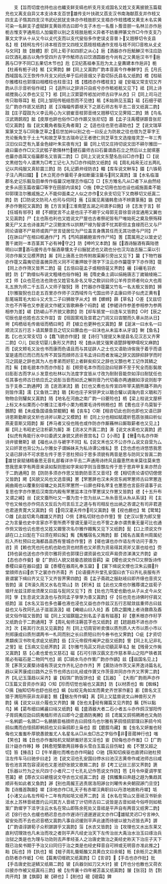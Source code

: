 <!-- { "loadSidebar": true } -->
　　支【旨而切度也持也出也纎支鲜支缟也析支月支戎国名又姓又支离披貌玉篇载充也又离支自异又本支诗本支百世雄传支叶扶疏又茘支汉书南海献茘支并作枝又四支孟子惰其四支汉书武纪民犹支体亦作枝肢胑又支梧亦作枝搘榰又黄支木名实黄可染一名鲜支子虚赋鲜支黄砾师古曰即今支子木也一名薝卜薝音胆一名林兰亦作巵栀古惟支字通用后人加偏旁以别之支枝肢巵栀义异者不妨重押篆文作□今作支支乃篆文文字从十从又今以攴代支而以支代叟俗多作吏误攴音普卜又翘移切令支县名】枝【枝柯左传引诗本枝百世又四枝又茘枝枝梧通作支枝与枝不同□音枚从攴攴与攵同】肢【肢軆】胑【同上荀子如四胑之从心】巵【酒器亦作卮觝觯汉书注应劭曰饮酒礼器古以角作受四升古字作觝师古曰饮酒圆器也今尚有之又黄巵汉书千巵茜与□字不同□五果切木节也】卮【汉纪髙祖奉玉卮为太上皇夀建本作巵非】栀【杜甫有栀子诗】觝【又霁韵】觯【同上又寘韵广韵本音寘今作奉觯字】氏【月氏西域国名汉王恢传作月支又阏氏单于后阏音烟又子盈切狋氏县名又纸韵】榰【柱砥尔雅榰柱也郭璞曰相榰柱也柱音注】搘【搘捂亦作榰枝支】禔【安福又常支切又齐韵从示示音祈俗作祗】只【适所以之辞诗只自疧兮亦作秪袛秖又见下】祗【同上诗祗搅我心又恭也又见下】袛【同上汉窦婴传袛加对师古曰字从衣】只【同上司马迁传只取辱耳】秖【同上邹阳传秖结怨而不见徳】秪【禾始熟见玉篇】砥【石细于砺见广韵亦作厎又纸韵】厎【汉梅福传爵禄天下之厎石师古有平去二音又纸寘二韵】跂【庄子踶跂为义李云用心为义貌崔音枝郭音绮又翘移切又见霁陌二韵】鳷【鸟名汉武鳷鹊观】胝【皮厚也趼也俗作□亦作踬又张尼切】踬【孟子注禹稷骈踬音张尼切又寘韵】脂【说文戴角者脂无角者膏】之【适也往也至也语助也】芝【说文瑞草案篆文芝与□同象芝草之后世加艸以别之也一曰反止为防故之往也借为芝草字王充论衡角生于土土气和故芝草生古瑞命记王者徳仁则芝草生文选煌煌灵芝一年三秀汉旧仪曰芝有九茎金色緑叶朱实夜有光】葘【同上切又庄持切说文田不耕尔雅田一歳曰葘亦作□又汉武瓠子歌隤林竹揵石葘师古曰石葘谓臿石立之然后以土就填塞也葘亦臿耳又临葘郡名又皆寘二韵】□【同上又说文东楚名缶曰□亦作】□【说文黒绀包今人谓黒为□考工记七入为□亦作纯防又纸韵】纯【周礼纯帛无过五两礼记以共纯服又真轸震三韵】防【礼记爵弁绖防衣】輺【库车说文軿车】鍿【六铢荀子注八两曰鍿】【木立死亦作葘荀子身如断葘注葘与同又寘韵】湽【水名临湽郡名史记乐毅及田单传作临葘汉地理志作临□】□【东方雉名凡从□者下从由然经史多从田玉篇收葘□等字在田部内误矣】○施【申之切用也加也设也戚施面柔不能仰郭璞注尔雅戚施之人不能仰面柔之人似之亦作又余支切见下又商移切又纸寘二韵】防【□防说文防司人也司与伺同】葹【豆属见离骚韩愈诗不辨薋菉葹】鍦【短矛亦作鉇铊又寘韵】鉇【方言吴江淮南楚五湖之间谓矛曰鉇】诗【志发于言】邿【任城有邿亭】翅【不翅犹言不止是也庄子不翅于父母郭无音徐音诗宜通用又翼也又见寘韵】尸【主也陈也利也又姓说文尸屋也古者祭祀皆有尸唯始死之奠及祭殇释奠无尸又主也诗谁其尸之汉鲍宣传以拱黙尸禄为智谓不忧其职但主食禄而已又与尸同论语寝不尸易师或舆尸世言徒居位为尸位盖言身膺其任而无其功徳与尸同】尸【在牀曰尸在棺曰柩通作尸】鸤【鸤鸠鴶鵴鲍宣传作尸鸠】蓍【蒿属用之以筮史记蓍千嵗则一本百茎其下必有神守之】防【呻吟又本韵】酾【酒诗酾酒有藇陆徳明曰以篚酒马援传击牛酾酒章懐太子曰酾犹滤也又疏也分也汉沟洫志酾二渠以引河亦作厮又见模荠韵】厮【同上唐髙士防传附故渠厮引旁出又见下】籭【下物竹器亦作簁又霜夷切音虽微异而义同不可重押故于筛字下注云亦作籭簁字下亦作筛】簁【同上亦作筛又皆荠二韵】蓰【五倍曰蓰孟子或相倍蓰又荠韵】襹【襹毛羽衣貌】防【广韵缯似布说文粗绪也俗作絁】絁【隋史桑土调以绢絁唐志丁嵗输绫絁二丈】师【众也范也法也效也又姓官名卦名又导之敎训曰师公羊传京师者何众大也周礼五旅为师二千五百人又师子狻猊】筛【竹器亦作簁籭又竹名一名太极又皆韵】狮【尔雅狻猊也日走五百里亦作师子汉西域传乌弋国出师子孟康曰师子似虎正黄有耏尾端茸毛大如斗又犬生二子曰狮故字从犬】蛳【螺蛳】蒒【草名】○差【叉兹切次也不齐等也又参差说文作縒又皆歌麻泰个祃韵】縒【参縒诗作参差参相参为参两相参为差】嵯【防嵯山不齐貌又歌韵】防【却车抵堂一曰连车又皆韵】○时【辰之切辰也是也姓也古文作旹】旹【班固賔戏及旹君之门闾又曰旹闇而久章从防从日】埘【鸡栖垣毛传凿垣而栖曰埘】莳【植立也更种也又寘韵】漦【涎沫一曰水名一曰顺流汉五行志卜请其漦音丑之切又曰漦血也一曰沬也从未监本从牙误】鲥【鱼名】匙【匕也又常支切】【蠢飞貌亦作提】提【诗归飞提提又朱提县名见汉志又齐霁二韵】○儿【如支切婴儿象形又齐韵】唲【曲从貌又强笑语楚辞喔咿嚅唲又麻韵】而【说文颊毛又汝也书而康而色语且而与其従辟人之士也又语助诗俟我于着乎而语室是逺而已而已而左传不其馁而顔师古注韦孟诗曰而者发端之辞又因辞抑辞学而时习之因是之辞也其为人也孝弟而好犯上者鲜矣抑又之辞也又顋也考工记作其鳞之而】髵【兽毛貌本作而亦作耏】耏【颊旁毛本作而应劭曰轻罪不至于髠全而耏鬓故曰耏耏古而字从彡发意也杜林以为法度字宜皆从寸改为耐耐音能奈如淳曰耐犹任也任其事也师古日依应氏之说耏当音而如氏之解则音乃代切羲亦两通据如淳说则耏字当于支泰二韵通押】洏【涟洏涕流】胹【烂也又煮也左传宣四年宰夫胹熊蹯不熟内则皆作濡】濡【又鱼铣二韵】聏【和也庄子宋钘尹文以聏合驩以调海内音义聏和万物物合则驩矣又寘韵】陑【地名在河曲之南广韵一曰夔险也】栭【梁上柱说文屋枅上标又木似栗而小尔雅注江淮呼小栗为栭栗毛诗传栵栭也】鸸【鷰也庄子鸟莫智于鷾鸸】鲕【未成鱼国语鱼禁鲲鲕】輀【丧车】○斯【相咨切此也则也即也又语已辞诗恩斯勤斯说文析也诗斧以斯之又模韵】析【同上分也相如赋葴析苞茘张揖曰析似燕麦音斯又陌韵】厮【养马者又役也贱也或作防亦作厮蘓林曰厮取薪者也又见上】厮【同上韦昭史记注析薪为厮】凘【流冰又齐寘二韵】澌【说文水索也又寘韵】虒【似虎有角能行水中曰委虒又身貌又虒祈晋宫名】□【小雨】【鸒鸟名亦作斯诗弁彼鸒斯】禠【福也从示与褫字不同】私【说文禾也又不公亦作厶说文自营为厶又曰奸衺也背公为厶尔雅女子谓姊妹夫为私诗谭公维私】思【念也虑也诗悠悠我思又语已辞诗不可求思左传于思于思杜预曰于思多须貌有两音是思与防同又皆寘二韵雄甘泉赋储精垂思无音礼部看详许平去二声通用诗终风且霾恵然肯来莫往莫来悠悠我思来字有两音来读如梨则思如字来如字则当音顋左传于思于思弃甲复来亦然合于二韵通用】防【防防多须亦作思又皆韵防音丕又音坯】偲【相切责论语切切偲偲又皆韵】飔【风貌又风也文选音摛】罳【罘罳屏也汉未央宫东阙罘罳师古曰罘罳连阙曲阁也以覆重刻垣墉之处其形罘罳然一曰屏也释名罘复也罳思也言臣将请事于此复思也字亦作罳后汉南宫内殿有罘罳监本注作罦罳误又作罳又皆韵】缌【十五升布又谓之緆】丝【说文蚕所吐又一蚕为忽十忽为丝从二糸糸音觅从糸从系误】司【主守也又候也亦作伺古文反后为司言后王之道与有司相反也出纳之吝谓之有司非君道也君道贵寛大又寘韵】伺【伺汉灌夫传作司又寘韵】覗【视也覻也】鸶【鹭鸶】○雌【此兹切禽鸟雌雄又齐韵】○赀【津私切财也亦作訾】訾【史汉以訾为郎又訾之为言量也史中言家亦不訾所费不訾谓无量可比也不訾之身亦谓贵重无量可比也通作赀又毁也讥也思也又姓又娵訾次名尔雅作娵觜又见下又纸韵】髭【口上须说文作頿在口上曰髭在下曰须在颊曰髯】觜【觜觿宿名又贿韵】鄑【城名古属青州周属纪后入齐杜预曰北海都昌县西有訾城亦作訾】咨【嗟也谋也亦作谘左传访问于善为咨】资【赖也凭也托也机也助也货也材质也又斧质为资易得其资斧又禀也给也】赍【持也装也送也亦作资尔雅将资也郭璞日谓资装也又叹声易赍咨涕洟又齐韵】姿【态也亦作姕】姕【广韵妇人貌又妓姕态貌妓音羁】粢【稷也说文作□又祭饭诗传黍稷曰粢在器曰盛】齍【黍稷在器周礼奉玉齍】【裳下缉说文缏也汉朱云摄升堂顔师古曰衣下之裳亦作齐斋】齐【论语摄齐升堂孔安国曰衣下曰齐礼丧服有齐衰谓裳下缉曰齐又见下又齐皆荠霁四韵】斋【孟子斋疏之服赵岐曰即齐缞也音资又皆韵】澬【涔澬久雨又水名在常山】防【积禾】兹【此也又席也尔雅蓐谓之兹荀子琅玕龙兹注即龙须蓆又曰兹与髭同又见下】孜【处也力笃爱也勤也从子从攴今从攵同】孳【生息说文汲汲也与孜同孟子孳孳为善又寘韵】仔【任也克也诗佛时仔肩又纸韵】滋【水名又旨也多也蕃也液也浸也又益也亦作兹汉五行志赋敛兹重师古曰兹益也又与孜同孔丛子滋滋汲汲】嵫【崦嵫山曰入处】鼒【鼎之圜掩上者诗鼐鼎及鼒说文俗作镃又皆韵】镃【同上又镃錤鉏之别名孟子虽有镃基】耔【壅禾根亦作秄芓又纸韵合于二韵通用】芓【周礼甸师注耨芸芓也又纸韵】趑【趑趄趋不进也亦作次】次【易其行次且又见寘韵】剂【同上切周官听卖儥以质剂质人大市以质小市以剂郑康成曰质剂谓两书一札同而别之长曰质短曰剂今券书也又霁韵】○疵【才资切黒纇疾汉书吹毛求疵又纸韵】啙【汉元帝叙传阉尹之啙又纸韵】訾【同上礼记非礼之訾】玼【玉病又见纸荠韵】茈【尔雅芍凫茈又将此切藐茈草名】骴【残骨又作胔又寘韵】慈【心柔也爱也又慈石】磁【石可引铁汉蓺文志作慈本草山之阳产铁者其隂必有磁石是二物同气也】鹚【□鹚水鸟亦作鴜广韵亦作鷀】兹【兹国名见上】茨【茅茨又蒺蔾诗墙有茨说文作齐礼记亦作齐】荠【蒺防诗作茨又采荠逸诗篇名礼趋以采荠康成曰路外之乐节也师古曰礼经或作薋又作茨音并同亦作齐又荠霁二韵】齐【礼记玉藻趋以采齐】餈【槄饵广韵饭饼也】瓷【瓦器】【大雨广韵雨声亦作□玉篇又音资亦作澬】○知【珍而切觉也喻也又寘韵】防【以材质也】蜘【蜘蛛】○摛【抽知切布也舒也掞也】螭【似蛟无角如龙而黄史齐世家作彲】彲【兽名文王猎于渭阳所获非龙非彲】魑【魅左传作螭】离【同上又猛兽说文山神兽形又齐韵】缡【说文以丝介履也又齐韵】攡【张也太经有攡篇又见齐韵】黐【所以黏鸟】絺【葛布细曰絺麄曰绤又纸韵】瓻【盛酒器大者二石小者五斗亦作鸱汉邹阳传子胥鸱夷应劭曰鸱夷榼形师古曰即今之盛酒防夷幐】鸱【鸢属又鸱鸮鸋鴂也又角防一名鸺鹠一名鵋□一名鵅鵅音格顔师古曰鸱怪鸟也尔雅有茅鸱怪鸱郭璞曰茅鸱今鸠鸱似鹰而白怪鸱即鸺鸱也又曰枭鸱即土枭也】胵【膍胵鸟藏】蚩【虫名又妍蚩也轻侮也又蚩蚩朴厚貌愚貌蚩尤人名星名从□从虫□古之字俗作非音蒇神行也】嗤【笑也】媸【丑也亦作蚩陆机文赋妍蚩好恶又淫也】妛【轻侮也亦作蚩】□【广韵目汁嶷亦作眵】眵【韩愈短檠歌两目眵昏头雪白玉篇云目伤眦】痴【不慧又超之切】笞【捶击】□【牛羊鹿吐而噍也亦作呞齝】○驰【陈知切疾驱也直骋曰驰杜预注左传车马曰驰步曰走】池【说文沼也孔安国曰停水曰池汉志黄帝作咸池师古曰咸皆也池言其包容浸润也又差池舒张貌又歌屑二韵】邸【考工记丝三邸又荠韵】篪【乐器以竹为之长尺四寸小者尺二寸七孔礼记作竾说文作防】竾【月令仲夏调竽笙竾簧】褫【蓐衣又曰褫氊说文夺衣也又纸寘二韵】趍【佩觿集曰奔趍之趍为集趋其顺非有如此者又鱼韵】謻【别也周赧王逃责居洛阳謻台刘曜传未央朝寂謻门旦空】踟【诗搔首踟蹰】墀【涂地亦作□礼天子有赤墀汉典职曰以丹漆地故称丹墀】坻【小渚又山名左传昭十二年有肉如坻又纸荠二韵】泜【水名在常山又音祗汉书斩余泜水上苏林音祗晋灼云问其方人音祗丁计切师古曰二说皆是古音如祗今俗呼则如柢案广韵墀字下泜字注云水名在常山即陈余死处又音祗是平声自有两音又纸霁二韵】迟【徐行也久也缓也栖迟息也亦作遟诗行道遟遟说文亦作□雄赋灵迟□兮言神久留安处而不去也迟音栖又寘韵凡事自迟缓则平声此速而待彼以彼为迟皆去声】謘【广韵语谆謘荀子众积謘謘乎又寘韵】菭【水衣又皆韵】治【攻理也又水出东莱又直利切理效也凡未治而攻之者则平声凡经史治天下左传治丝大禹治水治玉曰琢治兵治狱之类是也为理与功効则去声孝经圣人之治唐史致治之美经史称天下治庄子天下既已治矣书期于予治又曰同归于治之类是也经史释音自可辨或无明音亦准此推之】耛【耘也】持【执也】蚳【螘子周礼蜃蚳醢又具黄白文曰余蚳】貾【余貾贝之黄质白防者亦作蚔】○纰【篇夷切缯疏又纸寘韵】□【言谬】【手击也亦作批】批【手击唐史批逆鳞又纸屑二韵】铍【兵器剑如刀又大针】披【开也分也散也又荷衣曰披亦作被又纸寘祃三韵】被【左传襄十四年被苫盖又纸寘韵】翍【张羽】防【割肉开肉】旇【旗靡】耚【耕也】【削也】磇【磇霜】錍
